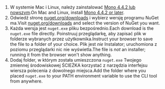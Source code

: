 1. <span data-ttu-id="09221-101">W systemie Mac i Linux, należy zainstalować [Mono 4.4.2 lub nowszym](http://www.mono-project.com/docs/getting-started/install/).</span><span class="sxs-lookup"><span data-stu-id="09221-101">On Mac and Linux, install [Mono 4.4.2 or later](http://www.mono-project.com/docs/getting-started/install/).</span></span>
2. <span data-ttu-id="09221-102">Odwiedź stronę [nuget.org/downloads](https://nuget.org/downloads) i wybierz wersję programu NuGet ma.</span><span class="sxs-lookup"><span data-stu-id="09221-102">Visit [nuget.org/downloads](https://nuget.org/downloads) and select the version of NuGet you want.</span></span>
3. <span data-ttu-id="09221-103">Każda wersja jest `nuget.exe` pliku bezpośrednio.</span><span class="sxs-lookup"><span data-stu-id="09221-103">Each download is the `nuget.exe` file directly.</span></span> <span data-ttu-id="09221-104">Poinstruuj przeglądarkę, aby zapisać plik w folderze wybranych przez użytkownika.</span><span class="sxs-lookup"><span data-stu-id="09221-104">Instruct your browser to save the file to a folder of your choice.</span></span> <span data-ttu-id="09221-105">Plik jest *nie* Instalator; uruchomiona z poziomu przeglądarki nic nie wyświetla.</span><span class="sxs-lookup"><span data-stu-id="09221-105">The file is *not* an installer; running it from the browser won't show anything.</span></span>
4. <span data-ttu-id="09221-106">Dodaj folder, w którym została umieszczona `nuget.exe` Twojego zmiennej środowiskowej ŚCIEŻKA korzystać z narzędzia interfejsu wiersza polecenia z dowolnego miejsca.</span><span class="sxs-lookup"><span data-stu-id="09221-106">Add the folder where you placed `nuget.exe` to your PATH environment variable to use the CLI tool from anywhere.</span></span>